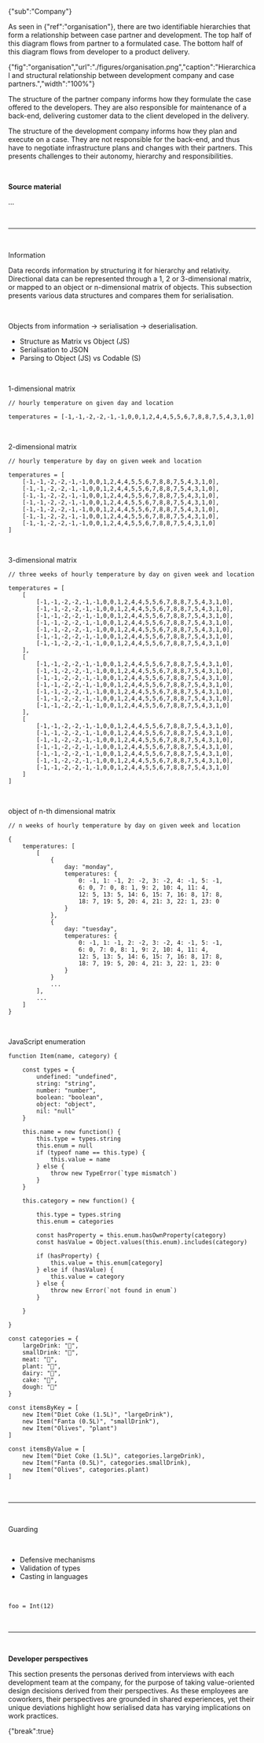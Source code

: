 {"sub":"Company"}

As seen in {"ref":"organisation"}, there are two identifiable hierarchies that form a relationship between case partner and development. The top half of this diagram flows from partner to a formulated case. The bottom half of this diagram flows from developer to a product delivery.

{"fig":"organisation","url":"./figures/organisation.png","caption":"Hierarchical and structural relationship between development company and case partners.","width":"100%"}

The structure of the partner company informs how they formulate the case offered to the developers. They are also responsible for maintenance of a back-end, delivering customer data to the client developed in the delivery.

The structure of the development company informs how they plan and execute on a case. They are not responsible for the back-end, and thus have to negotiate infrastructure plans and changes with their partners. This presents challenges to their autonomy, hierarchy and responsibilities.

<br>

**Source material**

...

<br>

---

<br>

Information

Data records information by structuring it for hierarchy and relativity. Directional data can be represented through a 1, 2 or 3-dimensional matrix, or mapped to an object or n-dimensional matrix of objects. This subsection presents various data structures and compares them for serialisation.

<br>

Objects from information -> serialisation -> deserialisation.

- Structure as Matrix vs Object (JS)
- Serialisation to JSON
- Parsing to Object (JS) vs Codable (S)

<br>

1-dimensional matrix

```
// hourly temperature on given day and location

temperatures = [-1,-1,-2,-2,-1,-1,0,0,1,2,4,4,5,5,6,7,8,8,7,5,4,3,1,0]
```

<br>

2-dimensional matrix

```
// hourly temperature by day on given week and location

temperatures = [
    [-1,-1,-2,-2,-1,-1,0,0,1,2,4,4,5,5,6,7,8,8,7,5,4,3,1,0],
    [-1,-1,-2,-2,-1,-1,0,0,1,2,4,4,5,5,6,7,8,8,7,5,4,3,1,0],
    [-1,-1,-2,-2,-1,-1,0,0,1,2,4,4,5,5,6,7,8,8,7,5,4,3,1,0],
    [-1,-1,-2,-2,-1,-1,0,0,1,2,4,4,5,5,6,7,8,8,7,5,4,3,1,0],
    [-1,-1,-2,-2,-1,-1,0,0,1,2,4,4,5,5,6,7,8,8,7,5,4,3,1,0],
    [-1,-1,-2,-2,-1,-1,0,0,1,2,4,4,5,5,6,7,8,8,7,5,4,3,1,0],
    [-1,-1,-2,-2,-1,-1,0,0,1,2,4,4,5,5,6,7,8,8,7,5,4,3,1,0]
]
```

<br>

3-dimensional matrix

```
// three weeks of hourly temperature by day on given week and location

temperatures = [
    [
        [-1,-1,-2,-2,-1,-1,0,0,1,2,4,4,5,5,6,7,8,8,7,5,4,3,1,0],
        [-1,-1,-2,-2,-1,-1,0,0,1,2,4,4,5,5,6,7,8,8,7,5,4,3,1,0],
        [-1,-1,-2,-2,-1,-1,0,0,1,2,4,4,5,5,6,7,8,8,7,5,4,3,1,0],
        [-1,-1,-2,-2,-1,-1,0,0,1,2,4,4,5,5,6,7,8,8,7,5,4,3,1,0],
        [-1,-1,-2,-2,-1,-1,0,0,1,2,4,4,5,5,6,7,8,8,7,5,4,3,1,0],
        [-1,-1,-2,-2,-1,-1,0,0,1,2,4,4,5,5,6,7,8,8,7,5,4,3,1,0],
        [-1,-1,-2,-2,-1,-1,0,0,1,2,4,4,5,5,6,7,8,8,7,5,4,3,1,0]
    ],
    [
        [-1,-1,-2,-2,-1,-1,0,0,1,2,4,4,5,5,6,7,8,8,7,5,4,3,1,0],
        [-1,-1,-2,-2,-1,-1,0,0,1,2,4,4,5,5,6,7,8,8,7,5,4,3,1,0],
        [-1,-1,-2,-2,-1,-1,0,0,1,2,4,4,5,5,6,7,8,8,7,5,4,3,1,0],
        [-1,-1,-2,-2,-1,-1,0,0,1,2,4,4,5,5,6,7,8,8,7,5,4,3,1,0],
        [-1,-1,-2,-2,-1,-1,0,0,1,2,4,4,5,5,6,7,8,8,7,5,4,3,1,0],
        [-1,-1,-2,-2,-1,-1,0,0,1,2,4,4,5,5,6,7,8,8,7,5,4,3,1,0],
        [-1,-1,-2,-2,-1,-1,0,0,1,2,4,4,5,5,6,7,8,8,7,5,4,3,1,0]
    ],
    [
        [-1,-1,-2,-2,-1,-1,0,0,1,2,4,4,5,5,6,7,8,8,7,5,4,3,1,0],
        [-1,-1,-2,-2,-1,-1,0,0,1,2,4,4,5,5,6,7,8,8,7,5,4,3,1,0],
        [-1,-1,-2,-2,-1,-1,0,0,1,2,4,4,5,5,6,7,8,8,7,5,4,3,1,0],
        [-1,-1,-2,-2,-1,-1,0,0,1,2,4,4,5,5,6,7,8,8,7,5,4,3,1,0],
        [-1,-1,-2,-2,-1,-1,0,0,1,2,4,4,5,5,6,7,8,8,7,5,4,3,1,0],
        [-1,-1,-2,-2,-1,-1,0,0,1,2,4,4,5,5,6,7,8,8,7,5,4,3,1,0],
        [-1,-1,-2,-2,-1,-1,0,0,1,2,4,4,5,5,6,7,8,8,7,5,4,3,1,0]
    ]
]
```

<br>

object of n-th dimensional matrix 

```
// n weeks of hourly temperature by day on given week and location

{
    temperatures: [
        [
            {
                day: "monday",
                temperatures: {
                    0: -1, 1: -1, 2: -2, 3: -2, 4: -1, 5: -1,
                    6: 0, 7: 0, 8: 1, 9: 2, 10: 4, 11: 4,
                    12: 5, 13: 5, 14: 6, 15: 7, 16: 8, 17: 8,
                    18: 7, 19: 5, 20: 4, 21: 3, 22: 1, 23: 0
                }
            },
            {
                day: "tuesday",
                temperatures: {
                    0: -1, 1: -1, 2: -2, 3: -2, 4: -1, 5: -1,
                    6: 0, 7: 0, 8: 1, 9: 2, 10: 4, 11: 4,
                    12: 5, 13: 5, 14: 6, 15: 7, 16: 8, 17: 8,
                    18: 7, 19: 5, 20: 4, 21: 3, 22: 1, 23: 0
                }
            }
            ...
        ],
        ...
    ]
}
```

<br>

JavaScript enumeration

```
function Item(name, category) {

    const types = {
        undefined: "undefined",
        string: "string",
        number: "number",
        boolean: "boolean",
        object: "object",
        nil: "null"
    }

    this.name = new function() {
        this.type = types.string
        this.enum = null
        if (typeof name == this.type) {
            this.value = name
        } else {
            throw new TypeError(`type mismatch`)
        }
    }

    this.category = new function() {

        this.type = types.string
        this.enum = categories

        const hasProperty = this.enum.hasOwnProperty(category)
        const hasValue = Object.values(this.enum).includes(category)

        if (hasProperty) {
            this.value = this.enum[category]
        } else if (hasValue) {
            this.value = category
        } else {
            throw new Error(`not found in enum`)
        }

    }

}

const categories = {
    largeDrink: "🍺",
    smallDrink: "🥤",
    meat: "🥩",
    plant: "🌱",
    dairy: "🧀",
    cake: "🍪",
    dough: "🍞"
}

const itemsByKey = [
    new Item("Diet Coke (1.5L)", "largeDrink"),
    new Item("Fanta (0.5L)", "smallDrink"),
    new Item("Olives", "plant")
]

const itemsByValue = [
    new Item("Diet Coke (1.5L)", categories.largeDrink),
    new Item("Fanta (0.5L)", categories.smallDrink),
    new Item("Olives", categories.plant)
]
```

<br>

---

<br>

Guarding

<br>

- Defensive mechanisms
- Validation of types
- Casting in languages

<br>

```
foo = Int(12)
```

<br>

---

<br>

**Developer perspectives**

This section presents the personas derived from interviews with each development team at the company, for the purpose of taking value-oriented design decisions derived from their perspectives. As these employees are coworkers, their perspectives are grounded in shared experiences, yet their unique deviations highlight how serialised data has varying implications on work practices.

{"break":true}